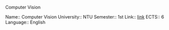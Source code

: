 Computer Vision

Name:: Computer Vision
University:: NTU
Semester:: 1st
Link:: [link](https://nol.ntu.edu.tw/nol/coursesearch/print_table.php?course_id=922%20U0610&class=&dpt_code=9220&ser_no=11071&semester=111-1&lang=EN)
ECTS:: 6
Language:: English